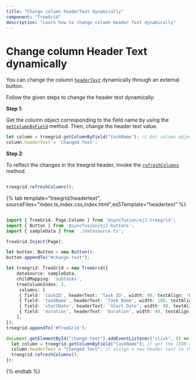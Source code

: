 ```yaml
---
title: "Change column headerText dynamically"
component: "TreeGrid"
description: "Learn how to change column Header Text dynamically"
---
```


# Change column Header Text dynamically

You can change the column [`headerText`](../../api/treegrid/column/#headertext) dynamically through an external button.

Follow the given steps to change the header text dynamically:

**Step 1**:

Get the column object corresponding to the field name by using the [`getColumnByField`](../../api/treegrid/#getcolumnbyfield) method.
Then, change the header text value.

```typescript
let column = treegrid.getColumnByField("taskName"); // Get column object.
column.headerText = 'Changed Text';

```

**Step 2**:

To reflect the changes in the treegrid header, invoke the [`refreshColumns`](../../api/treegrid/#refreshcolumns) method.

```typescript

treegrid.refreshColumns();

```

{% tab template="treegrid/headertext", sourceFiles="index.ts,index.css,index.html",es5Template="headertext" %}

```typescript

import { TreeGrid, Page,Column } from '@syncfusion/ej2-treegrid';
import { Button } from '@syncfusion/ej2-buttons';
import { sampleData } from './datasource.ts';

TreeGrid.Inject(Page);

let button: Button = new Button();
button.appendTo("#change-text");

let treegrid: TreeGrid = new TreeGrid({
    dataSource: sampleData,
    childMapping: 'subtasks',
    treeColumnIndex: 1,
     columns: [
     { field: 'taskID', headerText: 'Task ID', width: 90, textAlign: 'Right' },
     { field: 'taskName', headerText: 'Task Name', width: 180, textAlign: 'Left' },
     { field: 'startDate', headerText: 'Start Date', width: 90, textAlign: 'Right', type: 'date', format: 'yMd'},
     { field: 'duration', headerText: 'Duration', width: 80, textAlign: 'Right' }
    ],
});
treegrid.appendTo('#TreeGrid');

document.getElementById("change-text").addEventListener("click", () => {
  let column = treegrid.getColumnByField("taskName"); // get the JSON object of the column corresponding to the field name.
  column.headerText = "Changed Text"; // assign a new header text to the column.
  treegrid.refreshColumns();
});

```

{% endtab %}